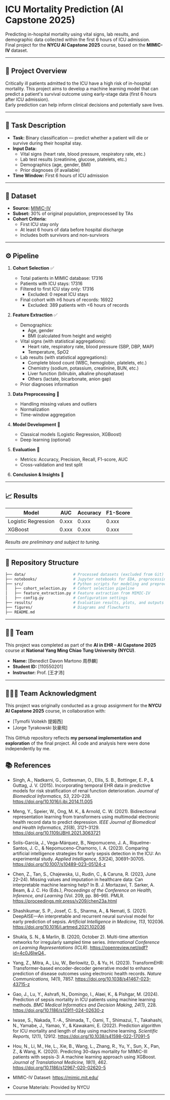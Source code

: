 # ICU Mortality Prediction (AI Capstone 2025)

Predicting in-hospital mortality using vital signs, lab results, and demographic data collected within the first 6 hours of ICU admission.  
Final project for the **NYCU AI Capstone 2025** course, based on the **MIMIC-IV** dataset.

---

## 📌 Project Overview

Critically ill patients admitted to the ICU have a high risk of in-hospital mortality. This project aims to develop a machine learning model that can predict a patient's survival outcome using early-stage data (first 6 hours after ICU admission).  
Early prediction can help inform clinical decisions and potentially save lives.

---

## 🧠 Task Description

- **Task:** Binary classification — predict whether a patient will die or survive during their hospital stay.
- **Input Data:**  
  - Vital signs (heart rate, blood pressure, respiratory rate, etc.)  
  - Lab test results (creatinine, glucose, platelets, etc.)  
  - Demographics (age, gender, BMI)  
  - Prior diagnoses (if available)
- **Time Window:** First 6 hours of ICU admission

---

## 🏥 Dataset

- **Source:** [MIMIC-IV](https://mimic.mit.edu/)
- **Subset:** 30% of original population, preprocessed by TAs
- **Cohort Criteria:**
  - First ICU stay only
  - At least 6 hours of data before hospital discharge
  - Includes both survivors and non-survivors

---

## ⚙️ Pipeline

1. **Cohort Selection** ✅
   - Total patients in MIMIC database: 17316
   - Patients with ICU stays: 17316
   - Filtered to first ICU stay only: 17316
     - Excluded: 0 repeat ICU stays
   - Final cohort with ≥6 hours of records: 16922
     - Excluded: 389 patients with <6 hours of records

2. **Feature Extraction** ✅
   - Demographics:
     - Age, gender
     - BMI (calculated from height and weight)
   - Vital signs (with statistical aggregations):
     - Heart rate, respiratory rate, blood pressure (SBP, DBP, MAP)
     - Temperature, SpO2
   - Lab results (with statistical aggregations):
     - Complete blood count (WBC, hemoglobin, platelets, etc.)
     - Chemistry (sodium, potassium, creatinine, BUN, etc.)
     - Liver function (bilirubin, alkaline phosphatase)
     - Others (lactate, bicarbonate, anion gap)
   - Prior diagnoses information

3. **Data Preprocessing** 🔄
   - Handling missing values and outliers
   - Normalization
   - Time-window aggregation

4. **Model Development** 📝
   - Classical models (Logistic Regression, XGBoost)
   - Deep learning (optional)

5. **Evaluation** 📝
   - Metrics: Accuracy, Precision, Recall, F1-score, AUC
   - Cross-validation and test split

6. **Conclusion & Insights** 📝

---

## 📈 Results

| Model               | AUC   | Accuracy | F1-Score |
|--------------------|-------|----------|----------|
| Logistic Regression| 0.xxx | 0.xxx    | 0.xxx    |
| XGBoost            | 0.xxx | 0.xxx    | 0.xxx    |

_Results are preliminary and subject to tuning._

---

## 📂 Repository Structure

```bash
├── data/                     # Processed datasets (excluded from Git)
├── notebooks/                # Jupyter notebooks for EDA, preprocessing, training
├── src/                      # Python scripts for modeling and preprocessing
│   ├── cohort_selection.py   # Cohort selection pipeline
│   ├── feature_extraction.py # Feature extraction from MIMIC-IV
│   ├── config.py             # Configuration settings
├── results/                  # Evaluation results, plots, and outputs
├── figures/                  # Diagrams and flowcharts
├── README.md
```

---

<!-- ## 📊 Visualization

- Cohort selection flowchart  
- Feature distributions  
- Model performance ROC curves  

_(See `/figures` or `/notebooks/analysis.ipynb`)_

--- -->

## 👨‍🏫 Team

This project was completed as part of the **AI in EHR – AI Capstone 2025** course at **National Yang Ming Chiao Tung University (NYCU)**.

- **Name:** [Benedict Davon Martono 周恭麟]
- **Student ID:** [110550201]
- **Instructor:** Prof. [王才沛]

---

## 👨‍👩‍👧 Team Acknowledgment

This project was originally conducted as a group assignment for the **NYCU AI Capstone 2025** course, in collaboration with:

- [Tymofii Voitekh 提姆西]
- [Jorge Tyrakowski 狄豪飛]

This GitHub repository reflects **my personal implementation and exploration** of the final project. All code and analysis here were done independently by me.

## 📚 References

- Singh, A., Nadkarni, G., Gottesman, O., Ellis, S. B., Bottinger, E. P., & Guttag, J. V. (2015). Incorporating temporal EHR data in predictive models for risk stratification of renal function deterioration. *Journal of Biomedical Informatics, 53*, 220–228. https://doi.org/10.1016/j.jbi.2014.11.005

- Meng, Y., Speier, W., Ong, M. K., & Arnold, C. W. (2021). Bidirectional representation learning from transformers using multimodal electronic health record data to predict depression. *IEEE Journal of Biomedical and Health Informatics, 25*(8), 3121–3129. https://doi.org/10.1109/JBHI.2021.3063721

- Solís-García, J., Vega-Márquez, B., Nepomuceno, J. A., Riquelme-Santos, J. C., & Nepomuceno-Chamorro, I. A. (2023). Comparing artificial intelligence strategies for early sepsis detection in the ICU: An experimental study. *Applied Intelligence, 53*(24), 30691–30705. https://doi.org/10.1007/s10489-023-05124-z

- Chen, Z., Tan, S., Chajewska, U., Rudin, C., & Caruna, R. (2023, June 22–24). Missing values and imputation in healthcare data: Can interpretable machine learning help? In B. J. Mortazavi, T. Sarker, A. Beam, & J. C. Ho (Eds.), *Proceedings of the Conference on Health, Inference, and Learning* (Vol. 209, pp. 86–99). PMLR. https://proceedings.mlr.press/v209/chen23a.html

- Shashikumar, S. P., Josef, C. S., Sharma, A., & Nemati, S. (2021). DeepAISE—An interpretable and recurrent neural survival model for early prediction of sepsis. *Artificial Intelligence in Medicine, 113*, 102036. https://doi.org/10.1016/j.artmed.2021.102036

- Shukla, S. N., & Marlin, B. (2020, October 2). Multi-time attention networks for irregularly sampled time series. *International Conference on Learning Representations (ICLR)*. https://openreview.net/pdf?id=4c0J6lwQ4_

- Yang, Z., Mitra, A., Liu, W., Berlowitz, D., & Yu, H. (2023). TransformEHR: Transformer-based encoder-decoder generative model to enhance prediction of disease outcomes using electronic health records. *Nature Communications, 14*(1), 7857. https://doi.org/10.1038/s41467-023-43715-z

- Gao, J., Lu, Y., Ashrafi, N., Domingo, I., Alaei, K., & Pishgar, M. (2024). Prediction of sepsis mortality in ICU patients using machine learning methods. *BMC Medical Informatics and Decision Making, 24*(1), 228. https://doi.org/10.1186/s12911-024-02630-z

- Iwase, S., Nakada, T.-A., Shimada, T., Oami, T., Shimazui, T., Takahashi, N., Yamabe, J., Yamao, Y., & Kawakami, E. (2022). Prediction algorithm for ICU mortality and length of stay using machine learning. *Scientific Reports, 12*(1), 12912. https://doi.org/10.1038/s41598-022-17091-5

- Hou, N., Li, M., He, L., Xie, B., Wang, L., Zhang, R., Yu, Y., Sun, X., Pan, Z., & Wang, K. (2020). Predicting 30-days mortality for MIMIC-III patients with sepsis-3: A machine learning approach using XGBoost. *Journal of Translational Medicine, 18*(1), 462. https://doi.org/10.1186/s12967-020-02620-5

- MIMIC-IV Dataset: https://mimic.mit.edu/
- Course Materials: Provided by NYCU

---
